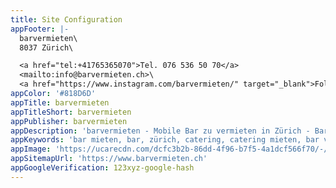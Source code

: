 ```yaml
---
title: Site Configuration
appFooter: |-
  barvermieten\
  8037 Zürich\

  <a href="tel:+41765365070">Tel. 076 536 50 70</a>
  <mailto:info@barvermieten.ch>\
  <a href="https://www.instagram.com/barvermieten/" target="_blank">Folge uns auf Instagram</a>
appColor: '#818D6D'
appTitle: barvermieten
appTitleShort: barvermieten
appPublisher: barvermieten
appDescription: 'barvermieten - Mobile Bar zu vermieten in Zürich - Bar, Catering & mehr.'
appKeywords: 'bar mieten, bar, zürich, catering, catering mieten, bar vermieten, barvermieten'
appImage: 'https://ucarecdn.com/dcfc3b2b-86dd-4f96-b7f5-4a1dcf566f70/-/resize/800x/'
appSitemapUrl: 'https://www.barvermieten.ch'
appGoogleVerification: 123xyz-google-hash
---
```


